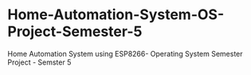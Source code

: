 # Home-Automation-System-OS-Project-Semester-5
Home Automation System using ESP8266- Operating System Semester Project - Semster 5
